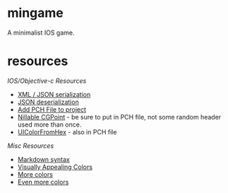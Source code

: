 # mingame

A minimalist IOS game.

# resources

*IOS/Objective-c Resources*

 * [XML / JSON serialization](https://www1.in.tum.de/lehrstuhl_1/home/98-teaching/tutorials/541-ios14intro-data-serialization)
 * [JSON deserialization](https://stackoverflow.com/questions/12195245/how-to-deserialize-json-object-and-assign-to-a-nsdictionary-in-ios)
 * [Add PCH File to project](https://docs.newrelic.com/docs/mobile-monitoring/new-relic-mobile-ios/install-configure/adding-prefix-header-ios-project)
 * [Nillable CGPoint](https://stackoverflow.com/a/11992952) - be sure to put in PCH file, not some random header used more than once.
 * [UIColorFromHex](https://stackoverflow.com/a/3532264) - also in PCH file

*Misc Resources*

 * [Markdown syntax](https://daringfireball.net/projects/markdown/syntax#link)
 * [Visually Appealing Colors](https://i.pinimg.com/736x/eb/39/b7/eb39b773e6f8d0400a3b83729dda2fb6--colour-hex-codes-webdesign.jpg)
 * [More colors](http://zend.lojcomm.com.br/standards/#standards-color-palettes-link)
 * [Even more colors](https://www.webpagefx.com/blog/web-design/colors-webdesign/)
